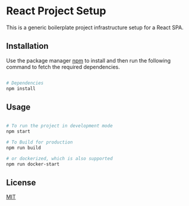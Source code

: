 # React Project Setup

This is a generic boilerplate project infrastructure setup for a React SPA.

## Installation

Use the package manager [npm](https://nodejs.org/en/download/) to install and then run the following command to fetch the required dependencies.

```bash

# Dependencies
npm install

```

## Usage

```bash

# To run the project in development mode
npm start

# To Build for production
npm run build

# or dockerized, which is also supported
npm run docker-start

```

## License

[MIT](https://choosealicense.com/licenses/mit/)
